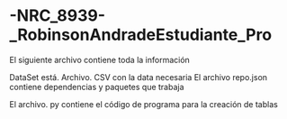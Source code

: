 
# -NRC_8939-_RobinsonAndradeEstudiante_Pro

El siguiente archivo contiene toda la información

DataSet está. Archivo. CSV con la data necesaria El archivo repo.json contiene dependencias y paquetes que trabaja

El archivo. py contiene el código de programa para la creación de tablas
